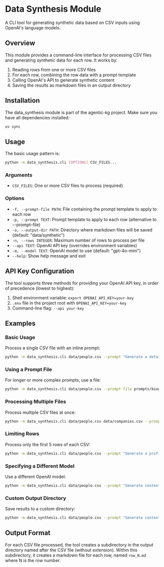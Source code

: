 # Data Synthesis Module

A CLI tool for generating synthetic data based on CSV inputs using OpenAI's language models.

## Overview

This module provides a command-line interface for processing CSV files and generating synthetic data for each row. It works by:

1. Reading rows from one or more CSV files
2. For each row, combining the row data with a prompt template
3. Calling OpenAI's API to generate synthetic content
4. Saving the results as markdown files in an output directory

## Installation

The data_synthesis module is part of the agentic-kg project. Make sure you have all dependencies installed:

```bash
uv sync
```

## Usage

The basic usage pattern is:

```bash
python -m data_synthesis.cli [OPTIONS] CSV_FILES...
```

### Arguments

- `CSV_FILES`: One or more CSV files to process (required)

### Options

- `-f, --prompt-file PATH`: File containing the prompt template to apply to each row
- `-p, --prompt TEXT`: Prompt template to apply to each row (alternative to --prompt-file)
- `-o, --output-dir PATH`: Directory where markdown files will be saved (default: "data/synthetic")
- `-n, --rows INTEGER`: Maximum number of rows to process per file
- `--api TEXT`: OpenAI API key (overrides environment variables)
- `-m, --model TEXT`: OpenAI model to use (default: "gpt-4o-mini")
- `--help`: Show help message and exit

## API Key Configuration

The tool supports three methods for providing your OpenAI API key, in order of precedence (lowest to highest):

1. Shell environment variable: `export OPENAI_API_KEY=your-key`
2. `.env` file in the project root with `OPENAI_API_KEY=your-key`
3. Command-line flag: `--api your-key`

## Examples

### Basic Usage

Process a single CSV file with an inline prompt:

```bash
python -m data_synthesis.cli data/people.csv --prompt "Generate a detailed biography for this person."
```

### Using a Prompt File

For longer or more complex prompts, use a file:

```bash
python -m data_synthesis.cli data/people.csv --prompt-file prompts/biography.txt
```

### Processing Multiple Files

Process multiple CSV files at once:

```bash
python -m data_synthesis.cli data/people.csv data/companies.csv --prompt-file prompts/description.txt
```

### Limiting Rows

Process only the first 5 rows of each CSV:

```bash
python -m data_synthesis.cli data/people.csv --prompt "Generate a profile." --rows 5
```

### Specifying a Different Model

Use a different OpenAI model:

```bash
python -m data_synthesis.cli data/people.csv --prompt "Generate content." --model gpt-4
```

### Custom Output Directory

Save results to a custom directory:

```bash
python -m data_synthesis.cli data/people.csv --prompt "Generate content." --output-dir results/generated
```

## Output Format

For each CSV file processed, the tool creates a subdirectory in the output directory named after the CSV file (without extension). Within this subdirectory, it creates a markdown file for each row, named `row_N.md` where N is the row number.
